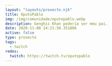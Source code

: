 ```yaml
---
layout: "layouts/proxecto.njk"
title: OputoPablo
img: /img/comunidade/oputopablo.webp
description: Genghis Khan podería ser meu pai.
date: 2020-11-08 14:21:50.351886
active: false
type: proxecto
tags:
  - twitch
redes:
  twitch: https://twitch.tv/oputopablo
---
```

